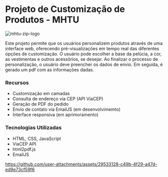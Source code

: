 # Projeto de Customização de Produtos - MHTU
![mhtu-zip-logo](https://github.com/user-attachments/assets/af628c4b-7624-4319-ba76-e046a7f36e6e)

Este projeto permite que os usuários personalizem produtos através de uma interface web, oferecendo pré-visualizações em tempo real das diferentes opções de customização.
O usuário pode escolher a base da pelúcia, a cor, as vestimentas e outros acessórios, se desejar. Ao finalizar o processo de personalização, o usuário deve preencher os dados de envio. Em seguida, 
é gerado um pdf com as informações dadas.

### Recursos

- Customização em camadas
- Consulta de endereço via CEP (API ViaCEP)
- Geração de PDF do pedido
- Envio de contato via EmailJS (em desenvolvimemto)
- Interface responsiva (em aprimoramento)

### Tecnologias Utilizadas

- HTML, CSS, JavaScript
- ViaCEP API
- html2pdf.js
- EmailJS


https://github.com/user-attachments/assets/29533128-c49b-4f29-a47d-ed9e73cf59f6

